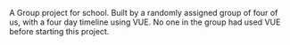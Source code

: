 A Group project for school. Built by a randomly assigned group of four of us, with a four day timeline using VUE. No one in the group had used VUE before starting this project.